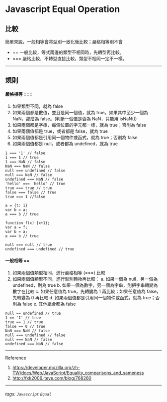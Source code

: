Javascript Equal Operation
===

## 比較
簡單來說，一般相等會將型別一致化後比較；嚴格相等則不會
* == 一般比較，等式兩邊的類型不相同時，先轉型再比較。
* === 嚴格比較，不轉型直接比較，類型不相同一定不一樣。

---
## 規則

#### 嚴格相等 ===
1. 如果類型不同，就為 false
2. 如果兩個都是數值，並且是同一個值，就為 true。如果其中至少一個為 NaN，那麼為 false。(判斷一個值是否為 NaN，只能用 isNaN())
3. 如果兩個都是字串，每個位置的字元都一樣，就為 true；否則為 false
4. 如果兩個值都是 true，或者都是 false，就為 true
5. 如果兩個值都是引用同一個物件或函式，就為 true；否則為 false
6. 如果兩個值都是 null，或者都為 undefined，就為 true

```javascript=
1 === '1' // false
1 === 1 // true
1 === NaN // false
NaN === NaN // false
null === undefined // false
null === NaN // false
undefined === NaN // false
'hello' === 'hello' // true
true === true // true
false === false // true
true === 1 //false

a = {t: 1}
var b = a;
a === b // true

function f(x) {x+1};
var a = f;
var b = a;
a === b // true

null === null // true
undefined === undefined // true
```

#### 一般相等 ==
1. 如果兩個值類型相同，進行嚴格相等 (===) 比較
2. 如果兩個值類型不同，進行型別轉換再比較：
    a. 如果一個為 null，另一個為 undefined，則為 true
    b. 如果一個為數字，另一個為字串，則把字串轉變為數字在比較
    c. 如果任意值為 true，先轉變為 1 再比較；如果任意值為 false，先轉變為 0 再比較
    d. 如果兩個值都是引用同一個物件或函式，就為 true；否則為 false
    e. 其他組合都為 false
    
```javascript=
null == undefined // true
1 == '1' // true
true == 1 // true
false == 0 // true
NaN === NaN // false
null === undefined // false
null === NaN // false
undefined === NaN // false
```

---

Reference
1. https://developer.mozilla.org/zh-TW/docs/Web/JavaScript/Equality_comparisons_and_sameness
2. http://fxk2006.iteye.com/blog/768260

---

###### tags: `Javascript` `Equal`
